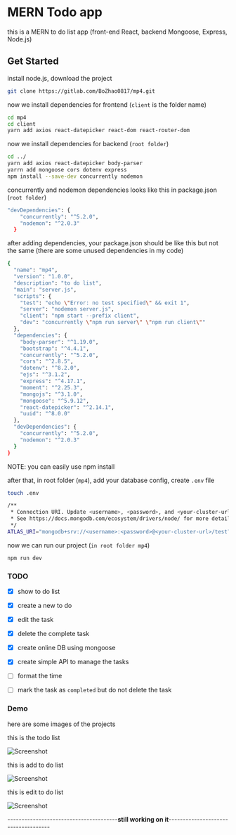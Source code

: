 # MERN Todo app
this is a MERN to do list app (front-end React, backend Mongoose, Express, Node.js)


## Get Started
install node.js, download the project
```sh
git clone https://gitlab.com/BoZhao0817/mp4.git
```
now we install dependencies for frontend (`client` is the folder name)
```sh
cd mp4
cd client
yarn add axios react-datepicker react-dom react-router-dom
```
now we install dependencies for backend (`root folder`)
```sh
cd ../
yarn add axios react-datepicker body-parser
yarrn add mongoose cors dotenv express
npm install --save-dev concurrently nodemon
```
concurrently and nodemon dependencies looks like this in package.json (`root folder`)
```sh
"devDependencies": {
    "concurrently": "^5.2.0",
    "nodemon": "^2.0.3"
  }
```
after adding dependencies, your package.json should be like this but not the same (there are some unused dependencies in my code)
```sh
{
  "name": "mp4",
  "version": "1.0.0",
  "description": "to do list",
  "main": "server.js",
  "scripts": {
    "test": "echo \"Error: no test specified\" && exit 1",
    "server": "nodemon server.js",
    "client": "npm start --prefix client",
    "dev": "concurrently \"npm run server\" \"npm run client\""
  },
  "dependencies": {
    "body-parser": "^1.19.0",
    "bootstrap": "^4.4.1",
    "concurrently": "^5.2.0",
    "cors": "^2.8.5",
    "dotenv": "^8.2.0",
    "ejs": "^3.1.2",
    "express": "^4.17.1",
    "moment": "^2.25.3",
    "mongojs": "^3.1.0",
    "mongoose": "^5.9.12",
    "react-datepicker": "^2.14.1",
    "uuid": "^8.0.0"
  },
  "devDependencies": {
    "concurrently": "^5.2.0",
    "nodemon": "^2.0.3"
  }
}
```
NOTE: you can easily use npm install

after that, in root folder (`mp4`), add your database config, create `.env` file
```sh
touch .env
```
```sh
/**
 * Connection URI. Update <username>, <password>, and <your-cluster-url> to reflect your cluster.
 * See https://docs.mongodb.com/ecosystem/drivers/node/ for more details
 */
ATLAS_URI="mongodb+srv://<username>:<password>@<your-cluster-url>/test?retryWrites=true&w=majority";
```

now we can run our project (`in root folder mp4`)
```sh
npm run dev
```



### TODO


- [x] show to do list
- [x] create a new to do 
- [x] edit the task
- [x] delete the complete task
- [x] create online DB using mongoose
- [x] create simple API to manage the tasks
- [ ] format the time
- [ ] mark the task as  `completed` but do not delete the task 



### Demo

here are some images of the projects

this is the todo list

![Screenshot](todolist.png)

this is add to do list

![Screenshot](add.png)

this is edit to do list

![Screenshot](edit.png)


---------------------------------------**still working on it**------------------------------------










